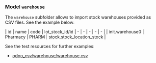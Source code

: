 ### Model `warehouse`

The `warehouse` subfolder allows to import stock warehouses provided as CSV files. See the example below:

| id | name | code | lot_stock_id/id 
| - | - | - | - | - |
| init.warehouse0 | Pharmacy | PHARM | stock.stock_location_stock | 


See the test resources for further examples:
- [odoo_csv/warehouse/warehouse.csv](../odoo_initializer/tests/resources/odoo_csv/warehouse/warehouse.csv)
